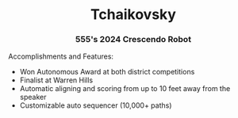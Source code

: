 <h1 align="center">Tchaikovsky</h1>
<h3 align="center">555's 2024 Crescendo Robot</h3>


Accomplishments and Features:
* Won Autonomous Award at both district competitions
* Finalist at Warren Hills
* Automatic aligning and scoring from up to 10 feet away from the speaker
* Customizable auto sequencer (10,000+ paths)

